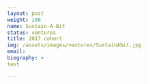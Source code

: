 ```yaml
---
layout: post
weight: 100
name: Sustain-A-Bit
status: ventures
title: 2017 cohort
img: /assets/images/ventures/SustainAbit.jpg
email: 
biography: >
test

---
```

<!--stackedit_data:
eyJoaXN0b3J5IjpbMjExMTk3ODcxOCwxNjk4NTMyMTU1LC0xNj
MzNDE5MDg1XX0=
-->